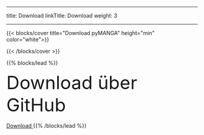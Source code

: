 
---
title: Download
linkTitle: Download
weight: 3

---

{{< blocks/cover title="Download pyMANGA" height="min" color="white">}}

{{< /blocks/cover >}}


{{% blocks/lead %}}

<font size="30">Download über GitHub</font> <br>
<br>
<a class="btn btn-lg btn-secondary mr-3 mb-4" href="https://github.com/jbathmann/pyMANGA">
		Download <i class="fab fa-github ml-2 "></i>
	</a>
{{% /blocks/lead %}}
